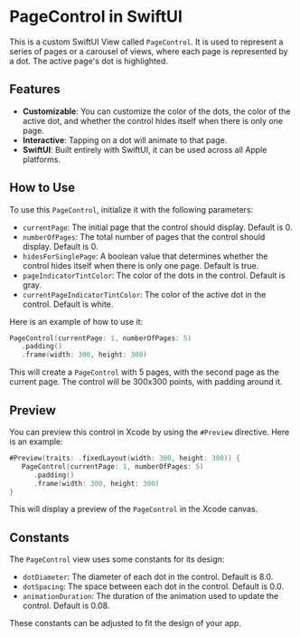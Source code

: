 # PageControl in SwiftUI

This is a custom SwiftUI View called `PageControl`. It is used to represent a series of pages or a carousel of views, where each page is represented by a dot. The active page's dot is highlighted.

## Features

- **Customizable**: You can customize the color of the dots, the color of the active dot, and whether the control hides itself when there is only one page.
- **Interactive**: Tapping on a dot will animate to that page.
- **SwiftUI**: Built entirely with SwiftUI, it can be used across all Apple platforms.

## How to Use

To use this `PageControl`, initialize it with the following parameters:

- `currentPage`: The initial page that the control should display. Default is 0.
- `numberOfPages`: The total number of pages that the control should display. Default is 0.
- `hidesForSinglePage`: A boolean value that determines whether the control hides itself when there is only one page. Default is true.
- `pageIndicatorTintColor`: The color of the dots in the control. Default is gray.
- `currentPageIndicatorTintColor`: The color of the active dot in the control. Default is white.

Here is an example of how to use it:

```swift
PageControl(currentPage: 1, numberOfPages: 5)
   .padding()
   .frame(width: 300, height: 300)
```

This will create a `PageControl` with 5 pages, with the second page as the current page. The control will be 300x300 points, with padding around it.

## Preview

You can preview this control in Xcode by using the `#Preview` directive. Here is an example:

```swift
#Preview(traits: .fixedLayout(width: 300, height: 300)) {
   PageControl(currentPage: 1, numberOfPages: 5)
      .padding()
      .frame(width: 300, height: 300)
}
```

This will display a preview of the `PageControl` in the Xcode canvas.

## Constants

The `PageControl` view uses some constants for its design:

- `dotDiameter`: The diameter of each dot in the control. Default is 8.0.
- `dotSpacing`: The space between each dot in the control. Default is 0.0.
- `animationDuration`: The duration of the animation used to update the control. Default is 0.08.

These constants can be adjusted to fit the design of your app.